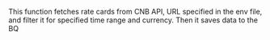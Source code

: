This function fetches rate cards from CNB API, URL specified in the env file, and filter it for specified time range and currency. Then it saves data to the BQ
